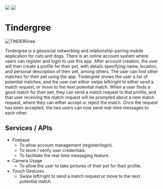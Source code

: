 <img src="https://img.shields.io/badge/status-pre--alpha-yellow" /> <img src="https://img.shields.io/badge/Android-3DDC84?style=for-the-badge&logo=android&logoColor=white" />
# Tindergree
![TINDERGree](https://user-images.githubusercontent.com/55874439/129483167-82106154-de15-44f1-a975-6deb7eec0dd8.png)

Tindergree is a geosocial networking and relationship-pairing mobile application for cats and dogs. There is an online account system where users can register and login to use this app. After account creation, the user will then create a profile for their pet, with details specifying name, location, and personal description of their pet, among others. The user can find other matches for their pet using the app. Tindergree shows the user a list of potential matches, and the user can either swipe left/right to either send a match request, or move to the next potential match. When a user finds a good match for their pet, they can send a match request to that profile, and that user receiving the match request will be prompted about a new match request, where they can either accept or reject the match. Once the request has been accepted, the two users can now send real-time messages to each other.
## Services / APIs
- Firebase
  - To allow account management (register/login).
  - To store / verify user credentials.
  - To facilitate the real-time messaging feature.
- Camera Usage
  - To allow the user to take pictures of their pet for their profile.
- Touch Gestures
  - Swipe left/right to send a match request or move to the next potential match.
